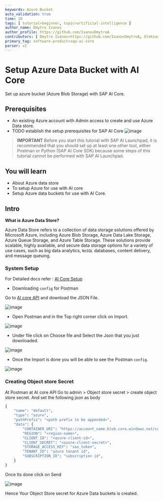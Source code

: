 ```yaml
---
keywords: Azure Bucket
auto_validation: true
time: 10
tags: [ tutorial>beginner, topic>artificial-intelligence ]
author_name: Dmytro Ivanov
author_profile: https://github.com/IvanovDmytroA
contributors: [ Dmytro Ivanov>https://github.com/IvanovDmytroA, Oleksandra Kovtunenko>https://github.com/Oleksandra2 ]
primary_tag: software-product>sap-ai-core
parser: v2
---
```

# Setup Azure Data Bucket with AI Core
<!-- description -->Set up azure bucket (Azure Blob Storage) with SAP AI Core.

## Prerequisites
- An existing Azure account with Admin access to create and use Azure Data store.
- TODO establish the setup prerequisites for SAP AI Core 
![image](img/azure-dashboard.png)

>**IMPORTANT** Before you start this tutorial with SAP AI Launchpad, it is recommended that you should set up at least one other tool, either Postman or Python (SAP AI Core SDK) because some steps of this tutorial cannot be performed with SAP AI Launchpad.

## You will learn
- About Azure data store
- To setup Azure for use with AI core
- Setup Azure data buckets for use with AI Core.

 ## Intro
**What is Azure Data Store?**

Azure Data Store refers to a collection of data storage solutions offered by Microsoft Azure, including Azure Blob Storage, Azure Data Lake Storage, Azure Queue Storage, and Azure Table Storage. These solutions provide scalable, highly available, and secure data storage options for a variety of use cases, such as big data analytics, `NoSQL` databases, content delivery, and message queuing.


### System Setup
For Detailed docs refer : [AI Core Setup](https://developers.sap.com/tutorials/ai-core-setup.html)

- Downloading `config` for Postman

Go to [AI core API](https://api.sap.com/api/AI_CORE_API/overview) and download the JSON File.

![image](img/download-json.png)

- Open Postman and in the Top right corner click on Import.

![image](img/create-collection.png)

- Under file click on Choose file and Select the Json that you just downloaded.

![image](img/import-json.png)

- Once the Import is done you will be able to see the Postman `config`.

![image](img/postman.png)

###  Creating Object store Secret

At Postman at AI core API Go to admin > Object store secret > create object store secret.
And set the following json as body
```Python
{
	"name": "default",
	"type": "azure",
	"pathPrefix": "<path prefix to be appended>",
	"data": {
		"CONTAINER_URI": "https://account_name.blob.core.windows.net/container_name",  
		"REGION": "<region-name>",                  
		"CLIENT_ID": "<azure-client-id>",         
		"CLIENT_SECRET": "<azure-client-secret>",  
		"STORAGE_ACCESS_KEY": "sas_token",          
		"TENANT_ID": "azure tenant id",             
		"SUBSCRIPTION_ID": "subscription id",      
	}
}
```

Once Its done click on Send

![image](img/postman-call.png)

Hence Your Object Store secret for Azure Data buckets is created.
